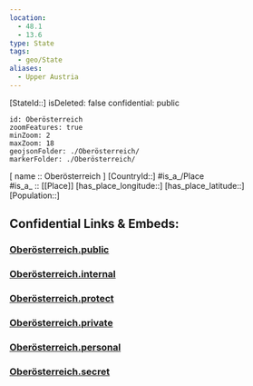 ```yaml
---
location:
  - 48.1
  - 13.6
type: State
tags:
  - geo/State
aliases:
  - Upper Austria
---
```



[StateId::] 
isDeleted: false
confidential: public

```leaflet
id: Oberösterreich
zoomFeatures: true 
minZoom: 2 
maxZoom: 18
geojsonFolder: ./Oberösterreich/
markerFolder: ./Oberösterreich/
```

[ name :: Oberösterreich ] 
[CountryId::] 
#is_a_/Place  
#is_a_ :: [[Place]] 
[has_place_longitude::] 
[has_place_latitude::] 
[Population::] 


## Confidential Links & Embeds: 

### [Oberösterreich.public](/_public/\Earth\Continent\Europe\Europe~Central\Austria\Austrias_StatesOberösterreich.public.md) 

### [Oberösterreich.internal](/_internal/\Earth\Continent\Europe\Europe~Central\Austria\Austrias_StatesOberösterreich.internal.md) 

### [Oberösterreich.protect](/_protect/\Earth\Continent\Europe\Europe~Central\Austria\Austrias_StatesOberösterreich.protect.md) 

### [Oberösterreich.private](/_private/\Earth\Continent\Europe\Europe~Central\Austria\Austrias_StatesOberösterreich.private.md) 

### [Oberösterreich.personal](/_personal/\Earth\Continent\Europe\Europe~Central\Austria\Austrias_StatesOberösterreich.personal.md) 

### [Oberösterreich.secret](/_secret/\Earth\Continent\Europe\Europe~Central\Austria\Austrias_StatesOberösterreich.secret.md)

